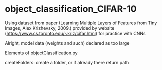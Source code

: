 # object_classification_CIFAR-10
Using dataset from paper (Learning Multiple Layers of Features from Tiny Images, Alex Krizhevsky, 2009.) provided by website (https://www.cs.toronto.edu/~kriz/cifar.html) for practice with CNNs


Alright, model data (weights and such) declared as too large

Elements of objectClassification.py

createFolders: create a folder, or if already there return path
